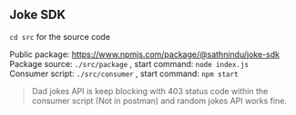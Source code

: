 ## Joke SDK

```cd src``` for the source code

Public package:
https://www.npmjs.com/package/@sathnindu/joke-sdk
<br>
Package source: ```./src/package```
, start command:
```node index.js```
<br>
Consumer script: ```./src/consumer```
, start command:
```npm start```

> Dad jokes API is keep blocking with 403 status code within the consumer script (Not in postman) and random jokes API works fine.